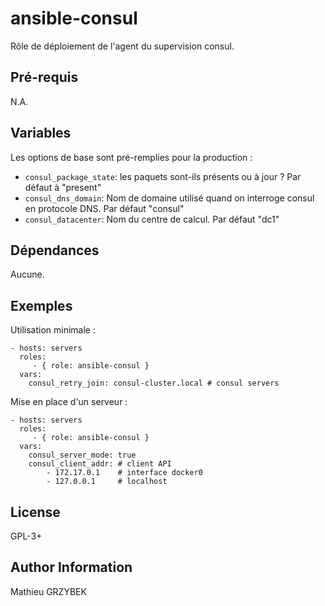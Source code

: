 ansible-consul
=======================

Rôle de déploiement de l'agent du supervision consul.

Pré-requis
----------

N.A.

Variables
---------

Les options de base sont pré-remplies pour la production :

* ```consul_package_state```: les paquets sont-ils présents ou à jour ? Par défaut à "present"
* ```consul_dns_domain```: Nom de domaine utilisé quand on interroge consul en protocole DNS. Par défaut "consul"
* ```consul_datacenter```: Nom du centre de calcul. Par défaut "dc1"

Dépendances
-----------

Aucune.

Exemples
--------

Utilisation minimale :

    - hosts: servers
      roles:
         - { role: ansible-consul }
      vars:
        consul_retry_join: consul-cluster.local # consul servers

Mise en place d'un serveur :

    - hosts: servers
      roles:
         - { role: ansible-consul }
      vars:
        consul_server_mode: true
        consul_client_addr: # client API
            - 172.17.0.1    # interface docker0
            - 127.0.0.1     # localhost

License
-------

GPL-3+

Author Information
------------------

Mathieu GRZYBEK
